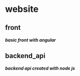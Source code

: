# website

## front
##### basic front with angular

## backend_api
##### backend api created with node js

